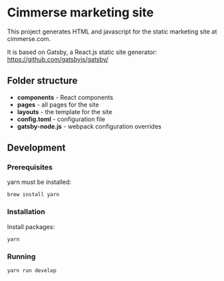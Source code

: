 # Cimmerse marketing site

This project generates HTML and javascript for the static marketing site at cimmerse.com.

It is based on Gatsby, a React.js static site generator:
https://github.com/gatsbyjs/gatsby/

## Folder structure

- **components** - React components
- **pages** - all pages for the site
- **layouts** - the template for the site
- **config.toml** - configuration file
- **gatsby-node.js** - webpack configuration overrides

## Development

### Prerequisites

yarn must be installed:

```
brew install yarn
```

### Installation

Install packages:

```
yarn
```

### Running

```
yarn run develop
```
